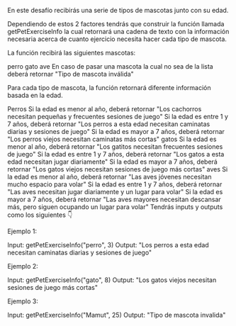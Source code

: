 En este desafío recibirás una serie de tipos de mascotas junto con su edad.

Dependiendo de estos 2 factores tendrás que construir la función llamada getPetExerciseInfo la cual retornará una cadena de texto con la información necesaria acerca de cuanto ejercicio necesita hacer cada tipo de mascota.

La función recibirá las siguientes mascotas:

perro
gato
ave
En caso de pasar una mascota la cual no sea de la lista deberá retornar "Tipo de mascota inválida"

Para cada tipo de mascota, la función retornará diferente información basada en la edad.

Perros
Si la edad es menor al año, deberá retornar "Los cachorros necesitan pequeñas y frecuentes sesiones de juego"
Si la edad es entre 1 y 7 años, deberá retornar "Los perros a esta edad necesitan caminatas diarias y sesiones de juego"
Si la edad es mayor a 7 años, deberá retornar "Los perros viejos necesitan caminatas más cortas"
gatos
Si la edad es menor al año, deberá retornar "Los gatitos necesitan frecuentes sesiones de juego"
Si la edad es entre 1 y 7 años, deberá retornar "Los gatos a esta edad necesitan jugar diariamente"
Si la edad es mayor a 7 años, deberá retornar "Los gatos viejos necesitan sesiones de juego más cortas"
aves
Si la edad es menor al año, deberá retornar "Las aves jóvenes necesitan mucho espacio para volar"
Si la edad es entre 1 y 7 años, deberá retornar "Las aves necesitan jugar diariamente y un lugar para volar"
Si la edad es mayor a 7 años, deberá retornar "Las aves mayores necesitan descansar más, pero siguen ocupando un lugar para volar"
Tendrás inputs y outputs como los siguientes 👇

Ejemplo 1:

Input: getPetExerciseInfo("perro", 3)
Output: "Los perros a esta edad necesitan caminatas diarias y sesiones de juego"

Ejemplo 2:

Input: getPetExerciseInfo("gato", 8)
Output: "Los gatos viejos necesitan sesiones de juego más cortas"

Ejemplo 3:

Input: getPetExerciseInfo("Mamut", 25)
Output: "Tipo de mascota invalida"